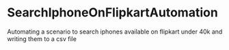 # SearchIphoneOnFlipkartAutomation
Automating a scenario to search iphones available on flipkart under 40k and writing them to a csv file

